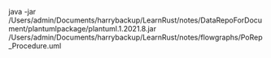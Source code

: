 java -jar /Users/admin/Documents/harrybackup/LearnRust/notes/DataRepoForDocument/plantumlpackage/plantuml.1.2021.8.jar /Users/admin/Documents/harrybackup/LearnRust/notes/flowgraphs/PoRep_Procedure.uml

